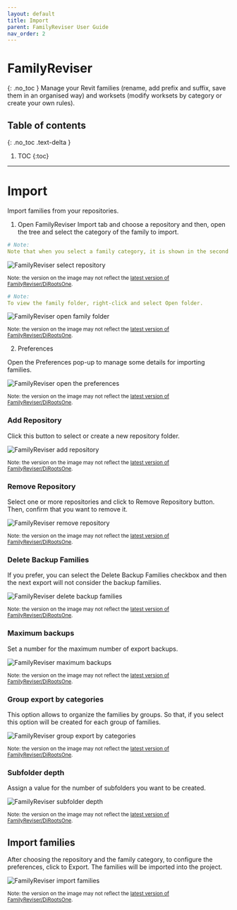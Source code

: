 ```yaml
---
layout: default
title: Import
parent: FamilyReviser User Guide
nav_order: 2
---
```


# FamilyReviser
{: .no_toc }
Manage your Revit families (rename, add prefix and suffix, save them in an organised way) and worksets (modify worksets by category or create your own rules).
## Table of contents
{: .no_toc .text-delta }

1. TOC
{:toc}

---

# Import

Import families from your repositories.

1. Open FamilyReviser Import tab and choose a repository and then, open the tree and select the category of the family to import.

```yaml
# Note:
Note that when you select a family category, it is shown in the second table. You can select specific families to import them into the project.
```

![FamilyReviser select repository](../../../assets\images\FamilyReviser\FR-Im-SelectRepository.gif)

<sub>Note: the version on the image may not reflect the [latest version of FamilyReviser/DiRootsOne](https://diroots.com/revit-plugins/dirootsone/).</sub>

```yaml
# Note:
To view the family folder, right-click and select Open folder.
```

![FamilyReviser open family folder](../../../assets\images\FamilyReviser\FR-Im-OpenFolder.png)

<sub>Note: the version on the image may not reflect the [latest version of FamilyReviser/DiRootsOne](https://diroots.com/revit-plugins/dirootsone/).</sub>

2. Preferences

Open the Preferences pop-up to manage some details for importing families.

![FamilyReviser open the preferences](../../../assets\images\FamilyReviser\FR-Im-Preferences.gif)

<sub>Note: the version on the image may not reflect the [latest version of FamilyReviser/DiRootsOne](https://diroots.com/revit-plugins/dirootsone/).</sub>

### Add Repository

Click this button to select or create a new repository folder.

![FamilyReviser add repository](../../../assets\images\FamilyReviser\FR-Im-AddRepository.gif)

<sub>Note: the version on the image may not reflect the [latest version of FamilyReviser/DiRootsOne](https://diroots.com/revit-plugins/dirootsone/).</sub>

### Remove Repository

Select one or more repositories and click to Remove Repository button. Then, confirm that you want to remove it.

![FamilyReviser remove repository](../../../assets\images\FamilyReviser\FR-Im-RemoveRepository.gif)

<sub>Note: the version on the image may not reflect the [latest version of FamilyReviser/DiRootsOne](https://diroots.com/revit-plugins/dirootsone/).</sub>

### Delete Backup Families

If you prefer, you can select the Delete Backup Families checkbox and then the next export will not consider the backup families.

![FamilyReviser delete backup families](../../../assets\images\FamilyReviser\FR-Im-DeleteBackup.png)

<sub>Note: the version on the image may not reflect the [latest version of FamilyReviser/DiRootsOne](https://diroots.com/revit-plugins/dirootsone/).</sub>

### Maximum backups

Set a number for the maximum number of export backups.

![FamilyReviser maximum backups](../../../assets\images\FamilyReviser\FR-Im-MaxBackup.png)

<sub>Note: the version on the image may not reflect the [latest version of FamilyReviser/DiRootsOne](https://diroots.com/revit-plugins/dirootsone/).</sub>

### Group export by categories

This option allows to organize the families by groups. So that, if you select this option will be created for each group of families.

![FamilyReviser group export by categories](../../../assets\images\FamilyReviser\FR-Im-GroupExport.png)

<sub>Note: the version on the image may not reflect the [latest version of FamilyReviser/DiRootsOne](https://diroots.com/revit-plugins/dirootsone/).</sub>

### Subfolder depth

Assign a value for the number of subfolders you want to be created.

![FamilyReviser subfolder depth](../../../assets\images\FamilyReviser\FR-Im-Subfolder.png)

<sub>Note: the version on the image may not reflect the [latest version of FamilyReviser/DiRootsOne](https://diroots.com/revit-plugins/dirootsone/).</sub>


## Import families

After choosing the repository and the family category, to configure the preferences, click to Export.
The families will be imported into the project.

![FamilyReviser import families](../../../assets\images\FamilyReviser\FR-Im-ImportFamily.gif)

<sub>Note: the version on the image may not reflect the [latest version of FamilyReviser/DiRootsOne](https://diroots.com/revit-plugins/dirootsone/).</sub>